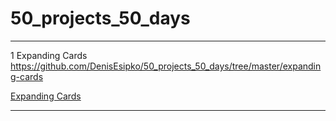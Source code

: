 # 50_projects_50_days

---
1 Expanding Cards
https://github.com/DenisEsipko/50_projects_50_days/tree/master/expanding-cards

[Expanding Cards](https://github.com/DenisEsipko/50_projects_50_days/tree/master/expanding-cards "Expanding Cards")

---
